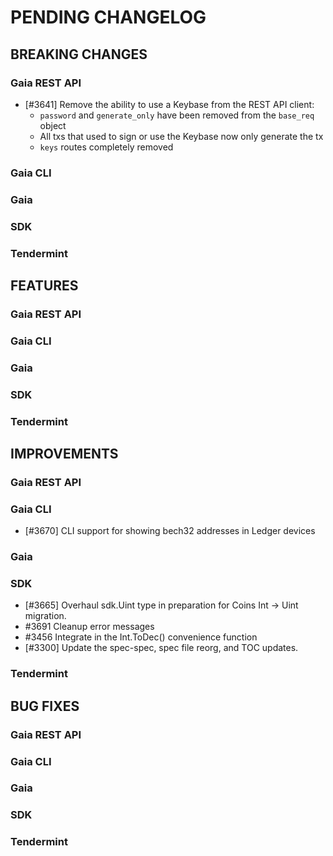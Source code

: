 # PENDING CHANGELOG

<!----------------------------- BREAKING CHANGES ----------------------------->

## BREAKING CHANGES

### Gaia REST API

* [\#3641] Remove the ability to use a Keybase from the REST API client:
  * `password` and `generate_only` have been removed from the `base_req` object
  * All txs that used to sign or use the Keybase now only generate the tx
  * `keys` routes completely removed

### Gaia CLI

### Gaia

### SDK

### Tendermint

<!--------------------------------- FEATURES --------------------------------->

## FEATURES

### Gaia REST API

### Gaia CLI

### Gaia

### SDK

### Tendermint

<!------------------------------- IMPROVEMENTS ------------------------------->

## IMPROVEMENTS

### Gaia REST API

### Gaia CLI

* [\#3670] CLI support for showing bech32 addresses in Ledger devices

### Gaia

### SDK

* [\#3665] Overhaul sdk.Uint type in preparation for Coins Int -> Uint migration.
* \#3691 Cleanup error messages
* \#3456 Integrate in the Int.ToDec() convenience function
* [\#3300] Update the spec-spec, spec file reorg, and TOC updates.

### Tendermint

<!--------------------------------- BUG FIXES -------------------------------->

## BUG FIXES

### Gaia REST API

### Gaia CLI

### Gaia

### SDK

### Tendermint
